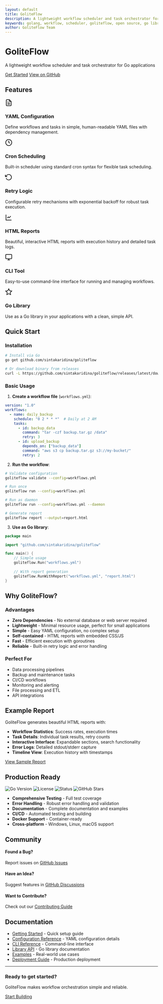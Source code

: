 ```yaml
---
layout: default
title: GoliteFlow
description: A lightweight workflow scheduler and task orchestrator for Go applications. Execute tasks/workflows defined in YAML files with retry logic, conditional execution, and monitoring.
keywords: golang, workflow, scheduler, goliteflow, open source, go library, task orchestrator, cron, yaml, automation, lightweight
author: GoliteFlow Team
---
```


<div class="hero">
  <h1>GoliteFlow</h1>
  <p class="lead">A lightweight workflow scheduler and task orchestrator for Go applications</p>
  
  <div class="hero-buttons">
    <a href="/goliteflow/getting-started" class="btn btn-primary">Get Started</a>
    <a href="https://github.com/sintakaridina/goliteflow" class="btn btn-secondary">View on GitHub</a>
  </div>
</div>

## Features

<div class="features-grid">
  <div class="feature-card">
    <div class="feature-icon">
      <svg width="24" height="24" viewBox="0 0 24 24" fill="none" stroke="currentColor" stroke-width="2">
        <path d="M14 2H6a2 2 0 0 0-2 2v16a2 2 0 0 0 2 2h12a2 2 0 0 0 2-2V8z"></path>
        <polyline points="14,2 14,8 20,8"></polyline>
        <line x1="16" y1="13" x2="8" y2="13"></line>
        <line x1="16" y1="17" x2="8" y2="17"></line>
        <polyline points="10,9 9,9 8,9"></polyline>
      </svg>
    </div>
    <h3>YAML Configuration</h3>
    <p>Define workflows and tasks in simple, human-readable YAML files with dependency management.</p>
  </div>
  
  <div class="feature-card">
    <div class="feature-icon">
      <svg width="24" height="24" viewBox="0 0 24 24" fill="none" stroke="currentColor" stroke-width="2">
        <circle cx="12" cy="12" r="10"></circle>
        <polyline points="12,6 12,12 16,14"></polyline>
      </svg>
    </div>
    <h3>Cron Scheduling</h3>
    <p>Built-in scheduler using standard cron syntax for flexible task scheduling.</p>
  </div>
  
  <div class="feature-card">
    <div class="feature-icon">
      <svg width="24" height="24" viewBox="0 0 24 24" fill="none" stroke="currentColor" stroke-width="2">
        <path d="M1 4v6h6"></path>
        <path d="M3.51 15a9 9 0 1 0 2.13-9.36L1 10"></path>
      </svg>
    </div>
    <h3>Retry Logic</h3>
    <p>Configurable retry mechanisms with exponential backoff for robust task execution.</p>
  </div>
  
  <div class="feature-card">
    <div class="feature-icon">
      <svg width="24" height="24" viewBox="0 0 24 24" fill="none" stroke="currentColor" stroke-width="2">
        <path d="M3 3v18h18"></path>
        <path d="M18.7 8l-5.1 5.2-2.8-2.7L7 14.3"></path>
      </svg>
    </div>
    <h3>HTML Reports</h3>
    <p>Beautiful, interactive HTML reports with execution history and detailed task logs.</p>
  </div>
  
  <div class="feature-card">
    <div class="feature-icon">
      <svg width="24" height="24" viewBox="0 0 24 24" fill="none" stroke="currentColor" stroke-width="2">
        <rect x="2" y="3" width="20" height="14" rx="2" ry="2"></rect>
        <line x1="8" y1="21" x2="16" y2="21"></line>
        <line x1="12" y1="17" x2="12" y2="21"></line>
      </svg>
    </div>
    <h3>CLI Tool</h3>
    <p>Easy-to-use command-line interface for running and managing workflows.</p>
  </div>
  
  <div class="feature-card">
    <div class="feature-icon">
      <svg width="24" height="24" viewBox="0 0 24 24" fill="none" stroke="currentColor" stroke-width="2">
        <path d="M12 2l3.09 6.26L22 9.27l-5 4.87 1.18 6.88L12 17.77l-6.18 3.25L7 14.14 2 9.27l6.91-1.01L12 2z"></path>
      </svg>
    </div>
    <h3>Go Library</h3>
    <p>Use as a Go library in your applications with a clean, simple API.</p>
  </div>
</div>

## Quick Start

### Installation

```bash
# Install via Go
go get github.com/sintakaridina/goliteflow

# Or download binary from releases
curl -L https://github.com/sintakaridina/goliteflow/releases/latest/download/goliteflow-windows-amd64.exe -o goliteflow.exe
```

### Basic Usage

1. **Create a workflow file** (`workflows.yml`):

```yaml
version: "1.0"
workflows:
  - name: daily_backup
    schedule: "0 2 * * *"  # Daily at 2 AM
    tasks:
      - id: backup_data
        command: "tar -czf backup.tar.gz /data"
        retry: 3
      - id: upload_backup
        depends_on: ["backup_data"]
        command: "aws s3 cp backup.tar.gz s3://my-bucket/"
        retry: 2
```

2. **Run the workflow**:

```bash
# Validate configuration
goliteflow validate --config=workflows.yml

# Run once
goliteflow run --config=workflows.yml

# Run as daemon
goliteflow run --config=workflows.yml --daemon

# Generate report
goliteflow report --output=report.html
```

3. **Use as Go library**:

```go
package main

import "github.com/sintakaridina/goliteflow"

func main() {
    // Simple usage
    goliteflow.Run("workflows.yml")
    
    // With report generation
    goliteflow.RunWithReport("workflows.yml", "report.html")
}
```

## Why GoliteFlow?

<div class="comparison">
  <div class="pros">
    <h3>Advantages</h3>
    <ul>
      <li><strong>Zero Dependencies</strong> - No external database or web server required</li>
      <li><strong>Lightweight</strong> - Minimal resource usage, perfect for small applications</li>
      <li><strong>Simple</strong> - Easy YAML configuration, no complex setup</li>
      <li><strong>Self-contained</strong> - HTML reports with embedded CSS/JS</li>
      <li><strong>Fast</strong> - Efficient execution with goroutines</li>
      <li><strong>Reliable</strong> - Built-in retry logic and error handling</li>
    </ul>
  </div>
  
  <div class="use-cases">
    <h3>Perfect For</h3>
    <ul>
      <li>Data processing pipelines</li>
      <li>Backup and maintenance tasks</li>
      <li>CI/CD workflows</li>
      <li>Monitoring and alerting</li>
      <li>File processing and ETL</li>
      <li>API integrations</li>
    </ul>
  </div>
</div>

## Example Report

GoliteFlow generates beautiful HTML reports with:

- **Workflow Statistics**: Success rates, execution times
- **Task Details**: Individual task results, retry counts
- **Interactive Interface**: Expandable sections, search functionality
- **Error Logs**: Detailed stdout/stderr capture
- **Timeline View**: Execution history with timestamps

[View Sample Report](examples/sample-report.html)

## Production Ready

<div class="badges">
  <img src="https://img.shields.io/badge/Go-1.19%2B-blue" alt="Go Version">
  <img src="https://img.shields.io/badge/License-MIT-green" alt="License">
  <img src="https://img.shields.io/badge/Status-Production%20Ready-brightgreen" alt="Status">
  <img src="https://img.shields.io/github/stars/sintakaridina/goliteflow?style=social" alt="GitHub Stars">
</div>

- **Comprehensive Testing** - Full test coverage
- **Error Handling** - Robust error handling and validation
- **Documentation** - Complete documentation and examples
- **CI/CD** - Automated testing and building
- **Docker Support** - Container-ready
- **Cross-platform** - Windows, Linux, macOS support

## Community

<div class="community">
  <div class="community-item">
    <h4>Found a Bug?</h4>
    <p>Report issues on <a href="https://github.com/sintakaridina/goliteflow/issues">GitHub Issues</a></p>
  </div>
  
  <div class="community-item">
    <h4>Have an Idea?</h4>
    <p>Suggest features in <a href="https://github.com/sintakaridina/goliteflow/discussions">GitHub Discussions</a></p>
  </div>
  
  <div class="community-item">
    <h4>Want to Contribute?</h4>
    <p>Check out our <a href="/contributing">Contributing Guide</a></p>
  </div>
</div>

## Documentation

- [Getting Started](/getting-started) - Quick setup guide
- [Configuration Reference](/configuration) - YAML configuration details
- [CLI Reference](/cli-reference) - Command-line interface
- [Library API](/api) - Go library documentation
- [Examples](/examples) - Real-world use cases
- [Deployment Guide](/deployment) - Production deployment

---

<div class="footer-cta">
  <h3>Ready to get started?</h3>
  <p>GoliteFlow makes workflow orchestration simple and reliable.</p>
  <a href="/getting-started" class="btn btn-primary btn-large">Start Building</a>
</div>